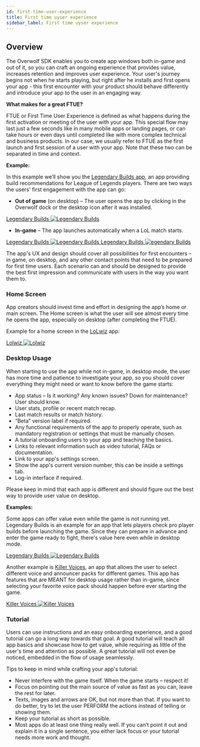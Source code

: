 ```yaml
---
id: first-time-user-experience
title: First time uyser experience
sidebar_label: First time uyser experience
---
```


## Overview

The Overwolf SDK enables you to create app windows both in-game and out of it, so you can craft an ongoing experience that provides value, increases retention and improves user experience. Your user's journey begins not when he starts playing, but right after he installs and first opens your app - this first encounter with your product should behave differently and introduce your app to the user in an engaging way. 

**What makes for a great FTUE?**

FTUE or First Time User Experience is defined as what happens during the first activation or meeting of the user with your app. This special flow may last just a few seconds like in many mobile apps or landing pages, or can take hours or even days until completed like with more complex technical and business products. In our case, we usually refer to FTUE as the first launch and first session of a user with your app. Note that these two can be separated in time and context.

**Example:**

In this example we’ll show you the [Legendary Builds app](https://www.overwolf.com/app/Colorfulstan-Legendary_Builds), an app providing build recommendations for League of Legends players. There are two ways the users' first engagement with the app can go:
* **Out of game** (on desktop) – The user opens the app by clicking in the Overwolf dock or the desktop icon after it was installed.

<div class="box" data-slick='{"slidesToShow": 1'>
  <a data-fancybox="gallery" data-caption="Legendary Builds" href="../assets/Firsttimeuserexperience/Champ-select.png">
    Legendary Builds
    <span class="thumb">
      <img src="../assets/Firsttimeuserexperience/Champ-select.png" alt="Legendary Builds">
    </span>
  </a>
</div>


* **In-game** – The app launches automatically when a LoL match starts.

<div class="box" data-slick='{"slidesToShow": 2}'>
  <a data-fancybox="gallery" data-caption="Legendary Builds" href="../assets/Firsttimeuserexperience/Builds-are-ready.png">
    Legendary Builds
    <span class="thumb">
      <img src="../assets/Firsttimeuserexperience/Builds-are-ready.png" alt="Legendary Builds">
    </span>
  </a>
  <a data-fancybox="gallery" data-caption="Legendary Builds" href="../assets/Firsttimeuserexperience/lbingame113.png">
    Legendary Builds
    <span class="thumb">
      <img src="../assets/Firsttimeuserexperience/lbingame113.png" alt="egendary Builds">
    </span>
  </a>
</div>

The app's UX and design should cover all possibilities for first encounters – in game, on desktop, and any other contact points that need to be prepared for first time users. Each scenario can and should be designed to provide the best first impression and communicate with users in the way you want them to.

### Home Screen

App creators should invest time and effort in designing the app’s home or main screen.
The Home screen is what the user will see almost every time he opens the app, especially on desktop (after completing the FTUE).

Example for a home screen in the [LoLwiz](https://www.overwolf.com/app/LoLwiz) app:

<div class="box" data-slick='{"slidesToShow": 1'>
  <a data-fancybox="gallery" data-caption="Lolwiz" href="../assets/Firsttimeuserexperience/lolwiz-home.jpg">
    Lolwiz
    <span class="thumb">
      <img src="../assets/Firsttimeuserexperience/lolwiz-home.jpg" alt="Lolwiz">
    </span>
  </a>
</div>



### Desktop Usage

When starting to use the app while not in-game, in desktop mode, the user has more time and patience to investigate your app, so you should cover everything they might need or want to know before the game starts:

* App status – Is it working? Any known issues? Down for maintenance? User should know.
* User stats, profile or recent match recap.
* Last match results or match history.
* “Beta” version label if required.
* Any functional requirements of the app to properly operate, such as mandatory registration or settings that must be manually chosen.
* A tutorial onboarding users to your app and teaching the basics.
* Links to relevant information such as video tutorial, FAQs or documentation.
* Link to your app's settings screen.
* Show the app's current version number, this can be inside a settings tab.
* Log-in interface if required.

Please keep in mind that each app is different and should figure out the best way to provide user value on desktop.

**Examples:**

Some apps can offer value even while the game is not running yet. Legendary Builds is an example for an app that lets players check pro player builds before launching the game. Since they can prepare in advance and enter the game ready to fight, there's value here even while in desktop mode.

<div class="box" data-slick='{"slidesToShow": 1'>
  <a data-fancybox="gallery" data-caption="Legendary Builds" href="../assets/Firsttimeuserexperience/Champ-select.png">
    Legendary Builds
    <span class="thumb">
      <img src="../assets/Firsttimeuserexperience/Champ-select.png" alt="Legendary Builds">
    </span>
  </a>
</div>

Another example is [Killer Voices](https://www.overwolf.com/app/overwolf-killer_voices), an app that allows the user to select different voice and announcer packs for different games. This app has features that are MEANT for desktop usage rather than in-game, since selecting your favorite voice pack should happen before ever starting the game.

<div class="box" data-slick='{"slidesToShow": 1'>
  <a data-fancybox="gallery" data-caption="Killer Voices" href="../assets/Firsttimeuserexperience/Killervoices123.png">
    Killer Voices
    <span class="thumb">
      <img src="../assets/Firsttimeuserexperience/Killervoices123.png" alt="Killer Voices">
    </span>
  </a>
</div>

### Tutorial

Users can use instructions and an easy onboarding experience, and a good tutorial can go a long way towards that goal. A good tutorial will teach all app basics and showcase how to get value, while requiring as little of the user's time and attention as possible. A great tutorial will not even be noticed, embedded in the flow of usage seamlessly.

Tips to keep in mind while crafting your app's tutorial:
* Never interfere with the game itself. When the game starts – respect it!
* Focus on pointing out the main source of value as fast as you can, leave the rest for later.
* Texts, images and arrows are OK, but not more than that. If you want to do better, try to let the user PERFORM the actions instead of telling or showing them.
* Keep your tutorial as short as possible.
* Most apps do at least one thing really well. If you can’t point it out and explain it in a single sentence, you either lack focus or your tutorial needs more work and thought.
